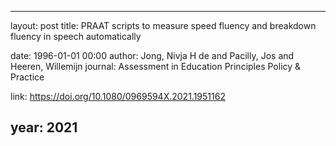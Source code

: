 ---
layout: post
title: PRAAT scripts to measure speed fluency and breakdown fluency in speech automatically

date: 1996-01-01 00:00
author: Jong, Nivja H de and Pacilly, Jos and Heeren, Willemijn
journal: Assessment in Education Principles Policy \& Practice

link: https://doi.org/10.1080/0969594X.2021.1951162

year: 2021
-----
